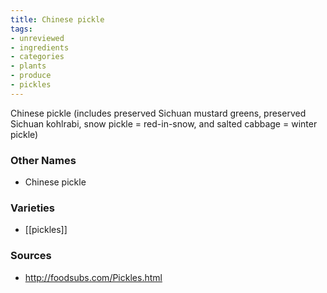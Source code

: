 ```yaml
---
title: Chinese pickle
tags:
- unreviewed
- ingredients
- categories
- plants
- produce
- pickles
---
```

Chinese pickle (includes preserved Sichuan mustard greens, preserved Sichuan kohlrabi, snow pickle = red-in-snow, and salted cabbage = winter pickle)

### Other Names

* Chinese pickle

### Varieties

* [[pickles]]

### Sources
* http://foodsubs.com/Pickles.html
